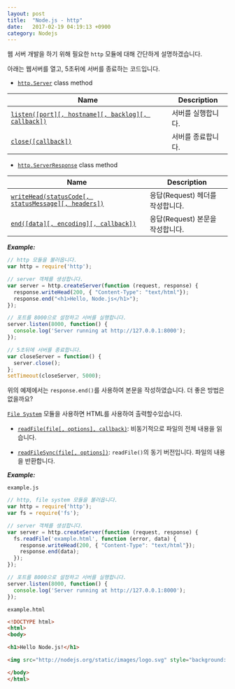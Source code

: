 ```yaml
---
layout: post
title:  "Node.js - http"
date:   2017-02-19 04:19:13 +0900
category: Nodejs
---
```


웹 서버 개발을 하기 위해 필요한 `http` 모듈에 대해 간단하게 설명하겠습니다.

아래는 웹서버를 열고, 5초뒤에 서버를 종료하는 코드입니다.

- [`http.Server`](https://nodejs.org/dist/latest-v6.x/docs/api/http.html#http_class_http_server) class method

| Name | Description |
|---------------------------------------------------|--------------------|
| [`listen([port][, hostname][, backlog][, callback])`](https://nodejs.org/dist/latest-v6.x/docs/api/http.html#http_server_listen_port_hostname_backlog_callback) | 서버를 실행합니다. |
| [`close([callback])`](https://nodejs.org/dist/latest-v6.x/docs/api/http.html#http_server_close_callback) | 서버를 종료합니다. |

- [`http.ServerResponse`](https://nodejs.org/dist/latest-v6.x/docs/api/http.html#http_class_http_serverresponse) class method

| Name | Description |
|---------------------------------------------------|--------------------|
| [`writeHead(statusCode[, statusMessage][, headers])`](https://nodejs.org/dist/latest-v6.x/docs/api/http.html#http_response_writehead_statuscode_statusmessage_headers) | 응답(Request) 헤더를 작성합니다. |
| [`end([data][, encoding][, callback])`](https://nodejs.org/dist/latest-v6.x/docs/api/http.html#http_response_end_data_encoding_callback) | 응답(Request) 본문을 작성합니다. |

***Example:***

```js
// http 모듈을 불러옵니다.
var http = require('http');

// server 객체를 생성합니다.
var server = http.createServer(function (request, response) {
  response.writeHead(200, { "Content-Type": "text/html"});
  response.end("<h1>Hello, Node.js</h1>");
});

// 포트를 8000으로 설정하고 서버를 실행합니다.
server.listen(8000, function() {
  console.log('Server running at http://127.0.0.1:8000');
});

// 5초뒤에 서버를 종료합니다.
var closeServer = function() {
  server.close();
};
setTimeout(closeServer, 5000);
```

위의 예제에서는 `response.end()`를 사용하여 본문을 작성하였습니다. 더 좋은 방법은 없을까요?

[`File System`](https://nodejs.org/dist/latest-v6.x/docs/api/fs.html) 모듈을 사용하면 HTML를 사용하여 출력할수있습니다.

- [`readFile(file[, options], callback)`](https://nodejs.org/dist/latest-v6.x/docs/api/fs.html#fs_fs_readfile_file_options_callback): 비동기적으로 파일의 전체 내용을 읽습니다.

- [`readFileSync(file[, options])`](https://nodejs.org/dist/latest-v6.x/docs/api/fs.html#fs_fs_readfilesync_file_options): `readFile()`의 동기 버전입니다. 파일의 내용을 반환합니다.

***Example:***

`example.js`

```js
// http, file system 모듈을 불러옵니다.
var http = require('http');
var fs = require('fs');

// server 객체를 생성합니다.
var server = http.createServer(function (request, response) {
  fs.readFile('example.html', function (error, data) {
    response.writeHead(200, { "Content-Type": "text/html"});
    response.end(data);
  });
});

// 포트를 8000으로 설정하고 서버를 실행합니다.
server.listen(8000, function() {
  console.log('Server running at http://127.0.0.1:8000');
});
```

`example.html`

```html
<!DOCTYPE html>
<html>
<body>

<h1>Hello Node.js!</h1>

<img src="http://nodejs.org/static/images/logo.svg" style="background: black;">

</body>
</html>
```
